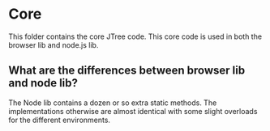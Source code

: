 # Core

This folder contains the core JTree code. This core code is
used in both the browser lib and node.js lib. 

## What are the differences between browser lib and node lib?

The Node lib contains a dozen or so extra static methods.
The implementations otherwise are almost identical with some
slight overloads for the different environments.
